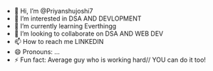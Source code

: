 - 👋 Hi, I’m @Priyanshujoshi7
- 👀 I’m interested in DSA AND DEVLOPMENT
- 🌱 I’m currently learning Everthingg
- 💞️ I’m looking to collaborate on DSA AND WEB DEV
- 📫 How to reach me LINKEDIN
- 😄 Pronouns: ...
- ⚡ Fun fact: Average guy who is working hard/\/ YOU can do it too!

<!---
Priyanshujoshi7/Priyanshujoshi7 is a ✨ special ✨ repository because its `README.md` (this file) appears on your GitHub profile.
You can click the Preview link to take a look at your changes.
--->
